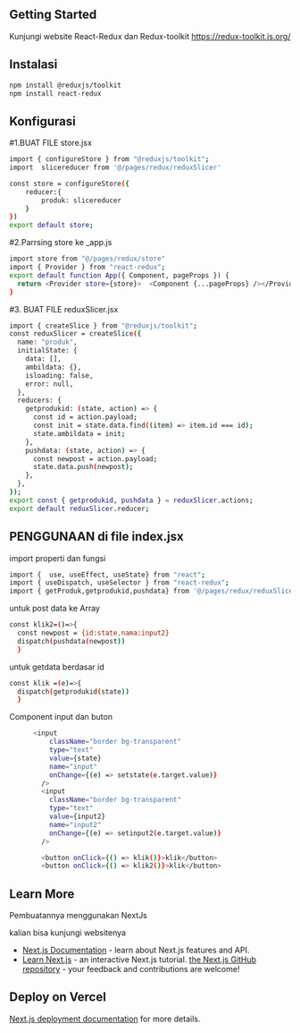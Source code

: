 ## Getting Started
Kunjungi website React-Redux dan Redux-toolkit https://redux-toolkit.js.org/

## Instalasi
```bash
npm install @reduxjs/toolkit
npm install react-redux
```

## Konfigurasi
#1.BUAT FILE store.jsx
```bash
import { configureStore } from "@reduxjs/toolkit";
import  slicereducer from '@/pages/redux/reduxSlicer'

const store = configureStore({
    reducer:{
        produk: slicereducer
    }
})
export default store;
```
#2.Parrsing store ke _app.js
```bash
import store from "@/pages/redux/store"
import { Provider } from "react-redux";
export default function App({ Component, pageProps }) {
  return <Provider store={store}>  <Component {...pageProps} /></Provider>
}
```
#3. BUAT FILE reduxSlicer.jsx
```bash
import { createSlice } from "@reduxjs/toolkit";
const reduxSlicer = createSlice({
  name: "produk",
  initialState: {
    data: [],
    ambildata: {},
    isloading: false,
    error: null,
  },
  reducers: {
    getprodukid: (state, action) => {
      const id = action.payload;
      const init = state.data.find((item) => item.id === id);
      state.ambildata = init;
    },
    pushdata: (state, action) => {
      const newpost = action.payload;
      state.data.push(newpost);
    },
  },
});
export const { getprodukid, pushdata } = reduxSlicer.actions;
export default reduxSlicer.reducer;

```

## PENGGUNAAN di file index.jsx
import properti dan fungsi

```bash
import {  use, useEffect, useState} from "react";
import { useDispatch, useSelector } from "react-redux";
import { getProduk,getprodukid,pushdata} from '@/pages/redux/reduxSlicer';
```

untuk post data ke Array
```bash
const klik2=()=>{
  const newpost = {id:state,nama:input2}
  dispatch(pushdata(newpost))
  }

```

untuk getdata berdasar id
```bash
const klik =(e)=>{
  dispatch(getprodukid(state))
  }
```

Component input dan buton
```bash
      <input
          className="border bg-transparent"
          type="text"
          value={state}
          name="input"
          onChange={(e) => setstate(e.target.value)}
        />
        <input
          className="border bg-transparent"
          type="text"
          value={input2}
          name="input2"
          onChange={(e) => setinput2(e.target.value)}
        />

        <button onClick={() => klik()}>klik</button>
        <button onClick={() => klik2()}>klik</button>
```


## Learn More

Pembuatannya menggunakan NextJs 

kalian bisa kunjungi websitenya 

- [Next.js Documentation](https://nextjs.org/docs) - learn about Next.js features and API.
- [Learn Next.js](https://nextjs.org/learn-pages-router) - an interactive Next.js tutorial.
  [the Next.js GitHub repository](https://github.com/vercel/next.js) - your feedback and contributions are welcome!

## Deploy on Vercel

 [Next.js deployment documentation](https://nextjs.org/docs/pages/building-your-application/deploying) for more details.
